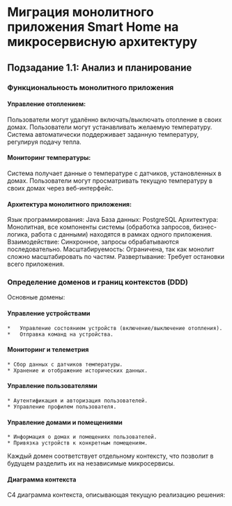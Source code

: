 # Миграция монолитного приложения Smart Home на микросервисную архитектуру

## Подзадание 1.1: Анализ и планирование

### Функциональность монолитного приложения

#### Управление отоплением:
Пользователи могут удалённо включать/выключать отопление в своих домах.
Пользователи могут устанавливать желаемую температуру.
Система автоматически поддерживает заданную температуру, регулируя подачу тепла.

#### Мониторинг температуры:
Система получает данные о температуре с датчиков, установленных в домах.
Пользователи могут просматривать текущую температуру в своих домах через веб-интерфейс.

#### Архитектура монолитного приложения:
Язык программирования: Java
База данных: PostgreSQL
Архитектура: Монолитная, все компоненты системы (обработка запросов, бизнес-логика, работа с данными) находятся в рамках одного приложения.
Взаимодействие: Синхронное, запросы обрабатываются последовательно.
Масштабируемость: Ограничена, так как монолит сложно масштабировать по частям.
Развертывание: Требует остановки всего приложения.

### Определение доменов и границ контекстов (DDD)

Основные домены:

#### Управление устройствами
	*	Управление состоянием устройств (включение/выключение отопления).
	*	Отправка команд на устройства.
#### Мониторинг и телеметрия
	* Сбор данных с датчиков температуры.
	* Хранение и отображение исторических данных.
#### Управление пользователями
	* Аутентификация и авторизация пользователей.
	* Управление профилем пользователя.
#### Управление домами и помещениями
	* Информация о домах и помещениях пользователей.
	* Привязка устройств к конкретным помещениям.

Каждый домен соответствует отдельному контексту, что позволит в будущем разделить их на независимые микросервисы.

#### Диаграмма контекста
C4 диаграмма контекста, описывающая текущую реализацию решения:


